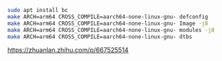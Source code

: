 
```bash
sudo apt install bc
make ARCH=arm64 CROSS_COMPILE=aarch64-none-linux-gnu- defconfig
make ARCH=arm64 CROSS_COMPILE=aarch64-none-linux-gnu- Image -j8
make ARCH=arm64 CROSS_COMPILE=aarch64-none-linux-gnu- modules -j8
make ARCH=arm64 CROSS_COMPILE=aarch64-none-linux-gnu- dtbs
```

https://zhuanlan.zhihu.com/p/667525514
